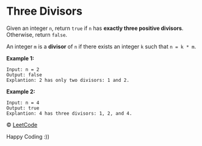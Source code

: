 # Three Divisors

Given an integer `n`, return `true` if `n` has **exactly three positive divisors**. Otherwise, return `false`.

An integer `m` is a **divisor** of `n` if there exists an integer `k` such that `n = k * m`.

**Example 1:**

```
Input: n = 2
Output: false
Explantion: 2 has only two divisors: 1 and 2.
```

**Example 2:**

```
Input: n = 4
Output: true
Explantion: 4 has three divisors: 1, 2, and 4.
```

&copy; [LeetCode](https://leetcode.com/problems/three-divisors/)

Happy Coding :))
